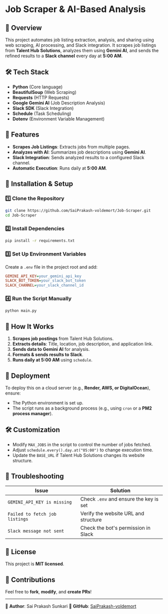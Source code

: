 # Job Scraper & AI-Based Analysis

## 📌 Overview
This project automates job listing extraction, analysis, and sharing using web scraping, AI processing, and Slack integration. It scrapes job listings from **Talent Hub Solutions**, analyzes them using **Gemini AI**, and sends the refined results to a **Slack channel** every day at **5:00 AM**.

## 🛠️ Tech Stack
- **Python** (Core language)
- **BeautifulSoup** (Web Scraping)
- **Requests** (HTTP Requests)
- **Google Gemini AI** (Job Description Analysis)
- **Slack SDK** (Slack Integration)
- **Schedule** (Task Scheduling)
- **Dotenv** (Environment Variable Management)

## 📌 Features
- **Scrapes Job Listings**: Extracts jobs from multiple pages.
- **Analyzes with AI**: Summarizes job descriptions using **Gemini AI**.
- **Slack Integration**: Sends analyzed results to a configured Slack channel.
- **Automatic Execution**: Runs daily at **5:00 AM**.

## 🚀 Installation & Setup

### 1️⃣ Clone the Repository
```sh
git clone https://github.com/SaiPrakash-voldemort/Job-Scraper.git
cd Job-Scraper
```

### 2️⃣ Install Dependencies
```sh
pip install -r requirements.txt
```

### 3️⃣ Set Up Environment Variables
Create a `.env` file in the project root and add:
```ini
GEMINI_API_KEY=your_gemini_api_key
SLACK_BOT_TOKEN=your_slack_bot_token
SLACK_CHANNEL=your_slack_channel_id
```

### 4️⃣ Run the Script Manually
```sh
python main.py
```

## 📜 How It Works
1. **Scrapes job postings** from Talent Hub Solutions.
2. **Extracts details**: Title, location, job description, and application link.
3. **Sends data to Gemini AI** for analysis.
4. **Formats & sends results to Slack**.
5. **Runs daily at 5:00 AM** using `schedule`.

## 🔄 Deployment
To deploy this on a cloud server (e.g., **Render, AWS, or DigitalOcean**), ensure:
- The Python environment is set up.
- The script runs as a background process (e.g., using `cron` or a **PM2 process manager**).

## 🛠️ Customization
- Modify `MAX_JOBS` in the script to control the number of jobs fetched.
- Adjust `schedule.every().day.at("05:00")` to change execution time.
- Update the `BASE_URL` if Talent Hub Solutions changes its website structure.

## 🐛 Troubleshooting
| Issue | Solution |
|--------|------------|
| `GEMINI_API_KEY is missing` | Check `.env` and ensure the key is set |
| `Failed to fetch job listings` | Verify the website URL and structure |
| `Slack message not sent` | Check the bot's permission in Slack |

## 📜 License
This project is **MIT licensed**.

## 🤝 Contributions
Feel free to **fork**, **modify**, and **create PRs**!

---

🎯 **Author**: Sai Prakash Sunkari
🔗 **GitHub**: [SaiPrakash-voldemort](https://github.com/SaiPrakash-voldemort)

